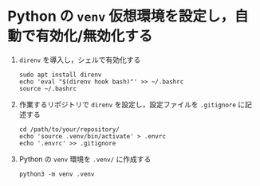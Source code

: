 # Python の `venv` 仮想環境を設定し，自動で有効化/無効化する

1. `direnv` を導入し，シェルで有効化する
   ```
   sudo apt install direnv
   echo 'eval "$(direnv hook bash)"' >> ~/.bashrc
   source ~/.bashrc
   ```
2. 作業するリポジトリで `direnv` を設定し，設定ファイルを `.gitignore` に記述する
   ```
   cd /path/to/your/repository/
   echo 'source .venv/bin/activate' > .envrc
   echo '.envrc' >> .gitignore
   ```
3. Python の `venv` 環境を `.venv/` に作成する
   ```
   python3 -m venv .venv
   ```
